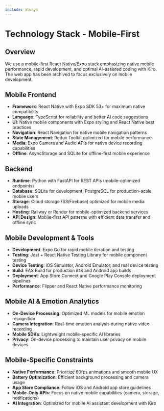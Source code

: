 ```yaml
---
include: always
---
```


# Technology Stack - Mobile-First

## Overview  
We use a mobile-first React Native/Expo stack emphasizing native mobile performance, rapid development, and optimal AI-assisted coding with Kiro. The web app has been archived to focus exclusively on mobile development.

## Mobile Frontend  
- **Framework**: React Native with Expo SDK 53+ for maximum native compatibility
- **Language**: TypeScript for reliability and better AI code suggestions
- **UI**: Native mobile components with Expo styling and React Native best practices
- **Navigation**: React Navigation for native mobile navigation patterns
- **State Management**: Redux Toolkit optimized for mobile performance
- **Media**: Expo Camera and Audio APIs for native device recording capabilities
- **Offline**: AsyncStorage and SQLite for offline-first mobile experience

## Backend  
- **Runtime**: Python with FastAPI for REST APIs (mobile-optimized endpoints)
- **Database**: SQLite for development; PostgreSQL for production-scale mobile users
- **Storage**: Cloud storage (S3/Firebase) optimized for mobile media uploads
- **Hosting**: Railway or Render for mobile-optimized backend services
- **API Design**: Mobile-first API patterns with efficient data transfer and offline sync

## Mobile Development & Tools  
- **Development**: Expo Go for rapid mobile iteration and testing
- **Testing**: Jest + React Native Testing Library for mobile component testing
- **Device Testing**: iOS Simulator, Android Emulator, and real device testing
- **Build**: EAS Build for production iOS and Android app builds
- **Deployment**: App Store Connect and Google Play Console deployment pipelines
- **Performance**: Flipper and React Native performance monitoring

## Mobile AI & Emotion Analytics  
- **On-Device Processing**: Optimized ML models for mobile emotion recognition
- **Camera Integration**: Real-time emotion analysis during native video recording
- **Mobile SDKs**: Lightweight mobile-specific AI libraries
- **Privacy**: On-device processing to maintain user privacy on mobile devices

## Mobile-Specific Constraints  
- **Native Performance**: Prioritize 60fps animations and smooth mobile UX
- **Battery Optimization**: Efficient background processing and camera usage
- **App Store Compliance**: Follow iOS and Android app store guidelines
- **Mobile-Only APIs**: Focus on native mobile capabilities (camera, storage, notifications)
- **AI Integration**: Optimized for mobile AI assistant development with Kiro  